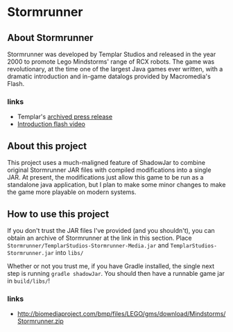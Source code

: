 # Stormrunner
## About Stormrunner
Stormrunner was developed by Templar Studios and released in the year 2000 to
promote Lego Mindstorms' range of RCX robots. The game was revolutionary, at the
time one of the largest Java games ever written, with a dramatic introduction
and in-game datalogs provided by Macromedia's Flash. 

### links
* Templar's [archived press release](https://web.archive.org/web/20070817042000/http://www.templar.com/info/pr_may2000.html)
* [Introduction flash video](http://biomediaproject.com/bmp/files/LEGO/gms/online/Mindstorms/Stormrunner/Stormrunner/images/sr-intro.swf)

## About this project
This project uses a much-maligned feature of ShadowJar to combine original
Stormrunner JAR files with compiled modifications into a single JAR. At present,
the modifications just allow this game to be run as a standalone java
application, but I plan to make some minor changes to make the game more
playable on modern systems.

## How to use this project
If you don't trust the JAR files I've provided (and you shouldn't), you can
obtain an archive of Stormrunner at the link in this section. Place
`Stormrunner/TemplarStudios-Stormrunner-Media.jar` and
`TemplarStudios-Stormrunner.jar` into `libs/`

Whether or not you trust me, if you have Gradle installed, the single next step
is running `gradle shadowJar`. You should then have a runnable game jar in
`build/libs/`!

### links
* http://biomediaproject.com/bmp/files/LEGO/gms/download/Mindstorms/Stormrunner.zip

